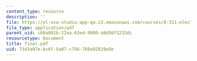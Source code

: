 ```yaml
---
content_type: resource
description: ''
file: https://ol-ocw-studio-app-qa.s3.amazonaws.com/courses/8-311-electromagnetic-theory-spring-2004/73d3a97ebc6f5a07c756760a92819e8e_final.pdf
file_type: application/pdf
parent_uid: c66a081b-22ea-63e4-9800-a8d56f1232dc
resourcetype: Document
title: final.pdf
uid: 73d3a97e-bc6f-5a07-c756-760a92819e8e
---
```

